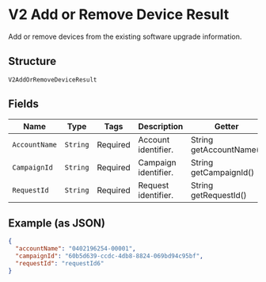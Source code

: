 
# V2 Add or Remove Device Result

Add or remove devices from the existing software upgrade information.

## Structure

`V2AddOrRemoveDeviceResult`

## Fields

| Name | Type | Tags | Description | Getter | Setter |
|  --- | --- | --- | --- | --- | --- |
| `AccountName` | `String` | Required | Account identifier. | String getAccountName() | setAccountName(String accountName) |
| `CampaignId` | `String` | Required | Campaign identifier. | String getCampaignId() | setCampaignId(String campaignId) |
| `RequestId` | `String` | Required | Request identifier. | String getRequestId() | setRequestId(String requestId) |

## Example (as JSON)

```json
{
  "accountName": "0402196254-00001",
  "campaignId": "60b5d639-ccdc-4db8-8824-069bd94c95bf",
  "requestId": "requestId6"
}
```

